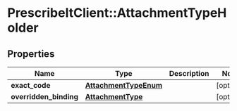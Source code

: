 # PrescribeItClient::AttachmentTypeHolder

## Properties
Name | Type | Description | Notes
------------ | ------------- | ------------- | -------------
**exact_code** | [**AttachmentTypeEnum**](AttachmentTypeEnum.md) |  | [optional] 
**overridden_binding** | [**AttachmentType**](AttachmentType.md) |  | [optional] 

